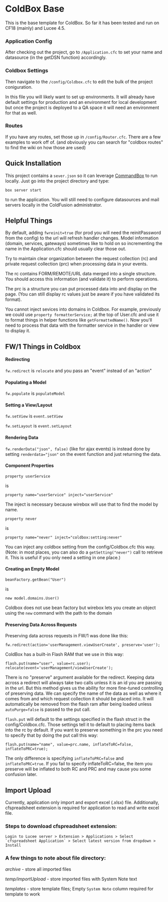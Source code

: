 # ColdBox Base

This is the base template for ColdBox. So far it has been tested and run on CF18 (mainly) and Lucee 4.5.


### Application Config
After checking out the project, go to `/Application.cfc` to set your name and datasource (in the getDSN function) accordingly.


### Coldbox Settings
Then navigate to the `/config/Coldbox.cfc` to edit the bulk of the project coniguration.

In this file you will likely want to set up environments. It will already have default settings for production and an environment for local development but once the project is deployed to a QA space it will need an environment for that as well.


### Routes
If you have any routes, set those up in `/config/Router.cfc`. There are a few examples to work off of. (and obviously you can search for "coldbox routes" to find the wiki on how those are used)

## Quick Installation

This project contains a `sever.json` so it can leverage [CommandBox](http://www.ortussolutions.com/products/commandbox) to run locally.
Just go into the project directory and type:

```
box server start
```

to run the application. You will still need to configure datasources and mail servers locally in the ColdFusion administrator.

## Helpful Things
By default, adding `fwreinit=true` (for prod you will need the reinitPassword from the config) to the url will refresh handler changes. Model information (domain, services, gateways) sometimes like to hold on so incrementing the name in the Application.cfc should usually clear those out.

Try to maintain clear organization between the request collection (rc) and private request collection (prc) when processing data in your events.

The rc contains FORM/REMOTE/URL data merged into a single structure. You should access this information (and validate it) to perform operations.

The prc is a structure you can put processed data into and display on the page. (You can still display rc values just be aware if you have validated its format).

You cannot inject sevices into domains in Coldbox. For example, previously we could use `property formatterService;` at the top of User.cfc and use it to format things in helper functions like `getFormattedName()`. Now you'll need to process that data with the formatter service in the handler or view to display it.

## FW/1 Things in Coldbox
#### Redirecting
`fw.redirect` is `relocate` and you pass an "event" instead of an "action"

#### Populating a Model
`fw.populate` is `populateModel`

#### Setting a View/Layout
`fw.setView` is `event.setView`

`fw.setLayout` is `event.setLayout`

#### Rendering Data
`fw.renderData("json", false)` (like for ajax events) is instead done by setting `renderdata="json"` on the event function and just returning the data.

#### Component Properties
```
property userService
```
 is
 ```
 property name="userService" inject="userService"
 ```
 The inject is necessary because wirebox will use that to find the model by name.

```
property never
```
is
```
property name="never" inject="coldbox:setting:never"
```
You can inject any coldbox setting from the config/Coldbox.cfc this way. (Note: in most places, you can also do a `getSetting("never")` call to retrieve it. This is useful if you only need a setting in one place.)

#### Creating an Empty Model
```
beanFactory.getBean("User")
```
is
```
new model.domains.User()
```
Coldbox does not use bean factory but wirebox lets you create an object using the `new` command with the path to the domain

#### Preserving Data Across Requests
Preserving data across requests in FW/1 was done like this:
```
fw.redirect(action='userManagement.viewUserCreate', preserve='user');
```
ColdBox has a built-in Flash RAM that we use in this way:
```
flash.put(name="user", value=rc.user);
relocate(event='userManagement/viewUserCreate');
```
There is no "preserve" argument available for the redirect. Keeping data across a redirect will always take two calls unless it is an id you are passing in the url. But this method gives us the ability for more fine-tuned controlling of preserving data. We can specify the name of the data as well as where it comes from and which request collection it should be placed into. It will automatically be removed from the flash ram after being loaded unless `autoPurge=false` is passed to the put call.

`flash.put` will default to the settings specified in the flash struct in the config/Coldbox.cfc. Those settings tell it to default to placing items back into the rc by default. If you want to preserve something in the prc you need to specify that by doing the put call this way:
```
flash.put(name="name", value=prc.name, inflateToRC=false, inflateToPRC=true);
```
The only difference is specifying `inflateToPRC=false` and `inflateToPRC=true`. If you fail to specify inflateToRC=false, the item you preserve will be inflated to both RC and PRC and may cause you some confusion later.

## Import Upload
Currently, application only import and export excel (.xlsx) file. Additionally, cfspreadsheet extension is required for application to read and write excel file.

### Steps to download cfspreadsheet extension:
```
Login to Lucee server > Extension > Applications > Select `cfspreadsheet Application` > Select latest version from dropdown > Install
```

### A few things to note about file directory:
*archive* - store all imported files

*temp/importUpload* - store imported files with System Note text

*templates* - store template files; Empty `System Note` column required for template to work